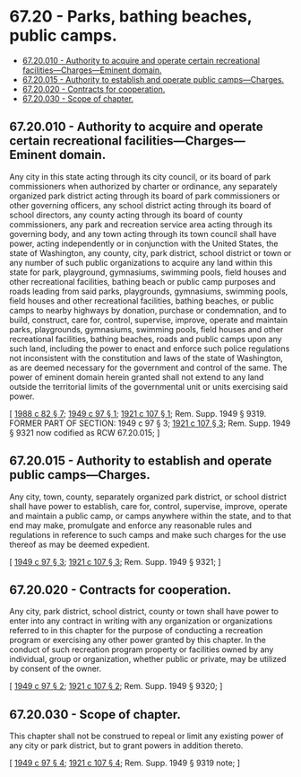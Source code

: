 # 67.20 - Parks, bathing beaches, public camps.
* [67.20.010 - Authority to acquire and operate certain recreational facilities—Charges—Eminent domain.](#6720010---authority-to-acquire-and-operate-certain-recreational-facilitieschargeseminent-domain)
* [67.20.015 - Authority to establish and operate public camps—Charges.](#6720015---authority-to-establish-and-operate-public-campscharges)
* [67.20.020 - Contracts for cooperation.](#6720020---contracts-for-cooperation)
* [67.20.030 - Scope of chapter.](#6720030---scope-of-chapter)
## 67.20.010 - Authority to acquire and operate certain recreational facilities—Charges—Eminent domain.
Any city in this state acting through its city council, or its board of park commissioners when authorized by charter or ordinance, any separately organized park district acting through its board of park commissioners or other governing officers, any school district acting through its board of school directors, any county acting through its board of county commissioners, any park and recreation service area acting through its governing body, and any town acting through its town council shall have power, acting independently or in conjunction with the United States, the state of Washington, any county, city, park district, school district or town or any number of such public organizations to acquire any land within this state for park, playground, gymnasiums, swimming pools, field houses and other recreational facilities, bathing beach or public camp purposes and roads leading from said parks, playgrounds, gymnasiums, swimming pools, field houses and other recreational facilities, bathing beaches, or public camps to nearby highways by donation, purchase or condemnation, and to build, construct, care for, control, supervise, improve, operate and maintain parks, playgrounds, gymnasiums, swimming pools, field houses and other recreational facilities, bathing beaches, roads and public camps upon any such land, including the power to enact and enforce such police regulations not inconsistent with the constitution and laws of the state of Washington, as are deemed necessary for the government and control of the same. The power of eminent domain herein granted shall not extend to any land outside the territorial limits of the governmental unit or units exercising said power.

\[ [1988 c 82 § 7](https://leg.wa.gov/CodeReviser/documents/sessionlaw/1988c82.pdf?cite=1988%20c%2082%20§%207); [1949 c 97 § 1](https://leg.wa.gov/CodeReviser/documents/sessionlaw/1949c97.pdf?cite=1949%20c%2097%20§%201); [1921 c 107 § 1](https://leg.wa.gov/CodeReviser/documents/sessionlaw/1921c107.pdf?cite=1921%20c%20107%20§%201); Rem. Supp. 1949 § 9319. FORMER PART OF SECTION:  1949 c 97 § 3; [1921 c 107 § 3](https://leg.wa.gov/CodeReviser/documents/sessionlaw/1921c107.pdf?cite=1921%20c%20107%20§%203); Rem. Supp. 1949 § 9321 now codified as RCW  67.20.015; \]

## 67.20.015 - Authority to establish and operate public camps—Charges.
Any city, town, county, separately organized park district, or school district shall have power to establish, care for, control, supervise, improve, operate and maintain a public camp, or camps anywhere within the state, and to that end may make, promulgate and enforce any reasonable rules and regulations in reference to such camps and make such charges for the use thereof as may be deemed expedient.

\[ [1949 c 97 § 3](https://leg.wa.gov/CodeReviser/documents/sessionlaw/1949c97.pdf?cite=1949%20c%2097%20§%203); [1921 c 107 § 3](https://leg.wa.gov/CodeReviser/documents/sessionlaw/1921c107.pdf?cite=1921%20c%20107%20§%203); Rem. Supp. 1949 § 9321; \]

## 67.20.020 - Contracts for cooperation.
Any city, park district, school district, county or town shall have power to enter into any contract in writing with any organization or organizations referred to in this chapter for the purpose of conducting a recreation program or exercising any other power granted by this chapter. In the conduct of such recreation program property or facilities owned by any individual, group or organization, whether public or private, may be utilized by consent of the owner.

\[ [1949 c 97 § 2](https://leg.wa.gov/CodeReviser/documents/sessionlaw/1949c97.pdf?cite=1949%20c%2097%20§%202); [1921 c 107 § 2](https://leg.wa.gov/CodeReviser/documents/sessionlaw/1921c107.pdf?cite=1921%20c%20107%20§%202); Rem. Supp. 1949 § 9320; \]

## 67.20.030 - Scope of chapter.
This chapter shall not be construed to repeal or limit any existing power of any city or park district, but to grant powers in addition thereto.

\[ [1949 c 97 § 4](https://leg.wa.gov/CodeReviser/documents/sessionlaw/1949c97.pdf?cite=1949%20c%2097%20§%204); [1921 c 107 § 4](https://leg.wa.gov/CodeReviser/documents/sessionlaw/1921c107.pdf?cite=1921%20c%20107%20§%204); Rem. Supp. 1949 § 9319 note; \]

